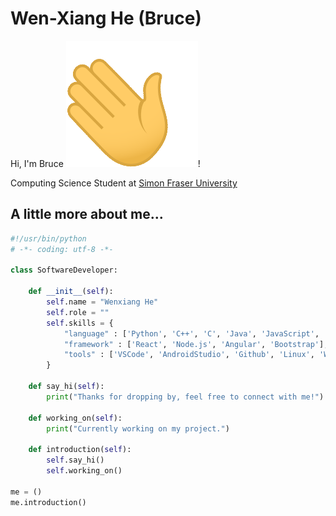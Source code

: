 # Wen-Xiang He (Bruce)

Hi, I'm Bruce ![DEMO](handwaving.gif)!

Computing Science Student at [Simon Fraser University](https://www.sfu.ca/)

## A little more about me...

```python
#!/usr/bin/python
# -*- coding: utf-8 -*-

class SoftwareDeveloper:

    def __init__(self):
        self.name = "Wenxiang He"
        self.role = ""
        self.skills = {
            "language" : ['Python', 'C++', 'C', 'Java', 'JavaScript', 'HTML', 'CSS', 'MySQL'],
            "framework" : ['React', 'Node.js', 'Angular', 'Bootstrap'],
            "tools" : ['VSCode', 'AndroidStudio', 'Github', 'Linux', 'Windows']
        }

    def say_hi(self):
        print("Thanks for dropping by, feel free to connect with me!")

    def working_on(self):
        print("Currently working on my project.")

    def introduction(self):
        self.say_hi()
        self.working_on()

me = ()
me.introduction()
